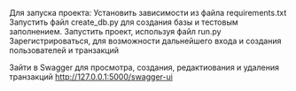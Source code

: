 Для запуска проекта:
Установить зависимости из файла requirements.txt
Запустить файл create_db.py для создания базы и тестовым заполнением.
Запустить проект, используя файл run.py
Зарегистрироваться, для возможности дальнейшего входа и создания пользователей и транзакций


Зайти в  Swagger для просмотра, создания, редактиования и удаления транзакций 
http://127.0.0.1:5000/swagger-ui
